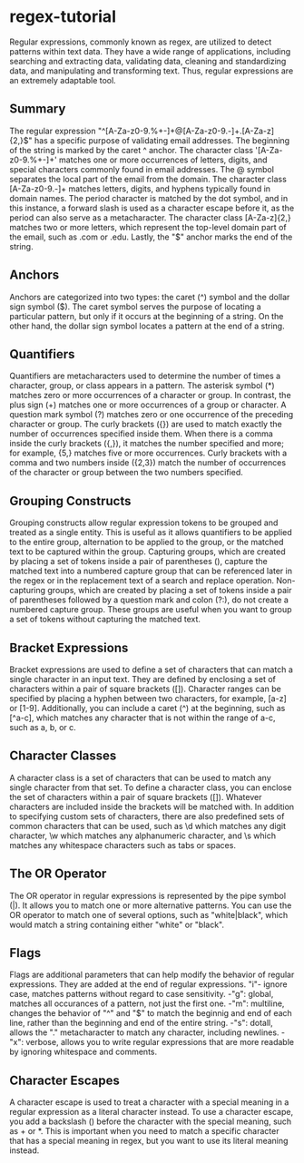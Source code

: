 # regex-tutorial

Regular expressions, commonly known as regex, are utilized to detect patterns within text data. They have a wide range of applications, including searching and extracting data, validating data, cleaning and standardizing data, and manipulating and transforming text. Thus, regular expressions are an extremely adaptable tool.

## Summary

The regular expression "^[A-Za-z0-9.%+-]+@[A-Za-z0-9.-]+.[A-Za-z]{2,}$" has a specific purpose of validating email addresses. The beginning of the string is marked by the caret ^ anchor. The character class '[A-Za-z0-9.%+-]+' matches one or more occurrences of letters, digits, and special characters commonly found in email addresses. The @ symbol separates the local part of the email from the domain. The character class [A-Za-z0-9.-]+ matches letters, digits, and hyphens typically found in domain names. The period character is matched by the dot symbol, and in this instance, a forward slash is used as a character escape before it, as the period can also serve as a metacharacter. The character class [A-Za-z]{2,} matches two or more letters, which represent the top-level domain part of the email, such as .com or .edu. Lastly, the "$" anchor marks the end of the string.

## Anchors 
Anchors are categorized into two types: the caret (^) symbol and the dollar sign symbol ($). The caret symbol serves the purpose of locating a particular pattern, but only if it occurs at the beginning of a string. On the other hand, the dollar sign symbol locates a pattern at the end of a string.

## Quantifiers
Quantifiers are metacharacters used to determine the number of times a character, group, or class appears in a pattern. The asterisk symbol (*) matches zero or more occurrences of a character or group. In contrast, the plus sign (+) matches one or more occurrences of a group or character. A question mark symbol (?) matches zero or one occurrence of the preceding character or group. The curly brackets ({}) are used to match exactly the number of occurrences specified inside them. When there is a comma inside the curly brackets ({,}), it matches the number specified and more; for example, {5,} matches five or more occurrences. Curly brackets with a comma and two numbers inside ({2,3}) match the number of occurrences of the character or group between the two numbers specified.

## Grouping Constructs
Grouping constructs allow regular expression tokens to be grouped and treated as a single entity. This is useful as it allows quantifiers to be applied to the entire group, alternation to be applied to the group, or the matched text to be captured within the group. Capturing groups, which are created by placing a set of tokens inside a pair of parentheses (), capture the matched text into a numbered capture group that can be referenced later in the regex or in the replacement text of a search and replace operation. Non-capturing groups, which are created by placing a set of tokens inside a pair of parentheses followed by a question mark and colon (?:), do not create a numbered capture group. These groups are useful when you want to group a set of tokens without capturing the matched text.

## Bracket Expressions
Bracket expressions are used to define a set of characters that can match a single character in an input text. They are defined by enclosing a set of characters within a pair of square brackets ([]). Character ranges can be specified by placing a hyphen between two characters, for example, [a-z] or [1-9]. Additionally, you can include a caret (^) at the beginning, such as [^a-c], which matches any character that is not within the range of a-c, such as a, b, or c.

## Character Classes 
A character class is a set of characters that can be used to match any single character from that set. To define a character class, you can enclose the set of characters within a pair of square brackets ([]). Whatever characters are included inside the brackets will be matched with. In addition to specifying custom sets of characters, there are also predefined sets of common characters that can be used, such as \d which matches any digit character, \w which matches any alphanumeric character, and \s which matches any whitespace characters such as tabs or spaces.

## The OR Operator 
The OR operator in regular expressions is represented by the pipe symbol (|). It allows you to match one or more alternative patterns. You can use the OR operator to match one of several options, such as "white|black", which would match a string containing either "white" or "black".

## Flags
Flags are additional parameters that can help modify the behavior of regular expressions. They are added at the end of regular expressions.
"i"- ignore case, matches patterns without regard to case sensitivity. -"g": global, matches all occurances of a pattern, not just the first one. -"m": multiline, changes the behavior of "^" and "$" to match the beginnig and end of each line, rather than the beginning and end of the entire string. -"s": dotall, allows the "." metacharacter to match any character, including newlines. -"x": verbose, allows you to write regular expressions that are more readable by ignoring whitespace and comments.

## Character Escapes
A character escape is used to treat a character with a special meaning in a regular expression as a literal character instead. To use a character escape, you add a backslash () before the character with the special meaning, such as + or *. This is important when you need to match a specific character that has a special meaning in regex, but you want to use its literal meaning instead.


